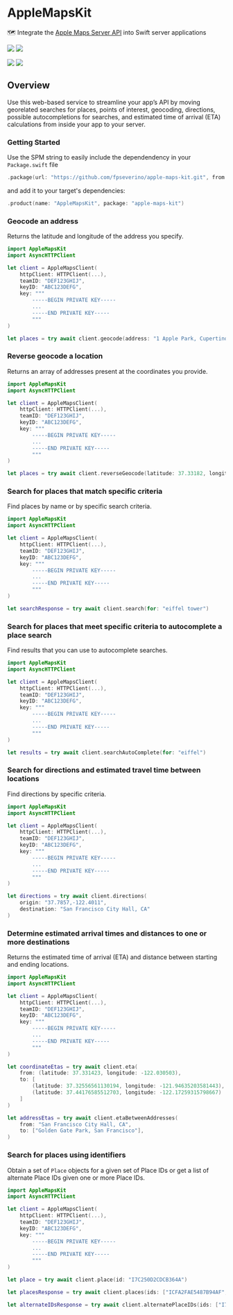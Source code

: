 # AppleMapsKit

🗺️ Integrate the [Apple Maps Server API](https://developer.apple.com/documentation/applemapsserverapi) into Swift server applications

[![](https://img.shields.io/endpoint?url=https%3A%2F%2Fswiftpackageindex.com%2Fapi%2Fpackages%2Ffpseverino%2Fapple-maps-kit%2Fbadge%3Ftype%3Dswift-versions)](https://swiftpackageindex.com/fpseverino/apple-maps-kit)
[![](https://img.shields.io/endpoint?url=https%3A%2F%2Fswiftpackageindex.com%2Fapi%2Fpackages%2Ffpseverino%2Fapple-maps-kit%2Fbadge%3Ftype%3Dplatforms)](https://swiftpackageindex.com/fpseverino/apple-maps-kit)

[![](https://img.shields.io/github/actions/workflow/status/fpseverino/apple-maps-kit/test.yml?event=push&style=plastic&logo=github&label=tests&logoColor=%23ccc)](https://github.com/fpseverino/apple-maps-kit/actions/workflows/test.yml)
[![](https://img.shields.io/codecov/c/github/fpseverino/apple-maps-kit?style=plastic&logo=codecov&label=codecov)](https://codecov.io/github/fpseverino/apple-maps-kit)

## Overview

Use this web-based service to streamline your app’s API by moving georelated searches for places, points of interest, geocoding, directions, possible autocompletions for searches, and estimated time of arrival (ETA) calculations from inside your app to your server.

### Getting Started

Use the SPM string to easily include the dependendency in your `Package.swift` file

```swift
.package(url: "https://github.com/fpseverino/apple-maps-kit.git", from: "1.0.0-rc.1")
```

and add it to your target's dependencies:

```swift
.product(name: "AppleMapsKit", package: "apple-maps-kit")
```

### Geocode an address

Returns the latitude and longitude of the address you specify.

```swift
import AppleMapsKit
import AsyncHTTPClient

let client = AppleMapsClient(
    httpClient: HTTPClient(...),
    teamID: "DEF123GHIJ",
    keyID: "ABC123DEFG",
    key: """
        -----BEGIN PRIVATE KEY-----
        ...
        -----END PRIVATE KEY-----
        """
)

let places = try await client.geocode(address: "1 Apple Park, Cupertino, CA")
```

### Reverse geocode a location

Returns an array of addresses present at the coordinates you provide.

```swift
import AppleMapsKit
import AsyncHTTPClient

let client = AppleMapsClient(
    httpClient: HTTPClient(...),
    teamID: "DEF123GHIJ",
    keyID: "ABC123DEFG",
    key: """
        -----BEGIN PRIVATE KEY-----
        ...
        -----END PRIVATE KEY-----
        """
)

let places = try await client.reverseGeocode(latitude: 37.33182, longitude: -122.03118)
```

### Search for places that match specific criteria

Find places by name or by specific search criteria.

```swift
import AppleMapsKit
import AsyncHTTPClient

let client = AppleMapsClient(
    httpClient: HTTPClient(...),
    teamID: "DEF123GHIJ",
    keyID: "ABC123DEFG",
    key: """
        -----BEGIN PRIVATE KEY-----
        ...
        -----END PRIVATE KEY-----
        """
)

let searchResponse = try await client.search(for: "eiffel tower")
```

### Search for places that meet specific criteria to autocomplete a place search

Find results that you can use to autocomplete searches.

```swift
import AppleMapsKit
import AsyncHTTPClient

let client = AppleMapsClient(
    httpClient: HTTPClient(...),
    teamID: "DEF123GHIJ",
    keyID: "ABC123DEFG",
    key: """
        -----BEGIN PRIVATE KEY-----
        ...
        -----END PRIVATE KEY-----
        """
)

let results = try await client.searchAutoComplete(for: "eiffel")
```

### Search for directions and estimated travel time between locations

Find directions by specific criteria.

```swift
import AppleMapsKit
import AsyncHTTPClient

let client = AppleMapsClient(
    httpClient: HTTPClient(...),
    teamID: "DEF123GHIJ",
    keyID: "ABC123DEFG",
    key: """
        -----BEGIN PRIVATE KEY-----
        ...
        -----END PRIVATE KEY-----
        """
)

let directions = try await client.directions(
    origin: "37.7857,-122.4011",
    destination: "San Francisco City Hall, CA"
)
```

### Determine estimated arrival times and distances to one or more destinations

Returns the estimated time of arrival (ETA) and distance between starting and ending locations.

```swift
import AppleMapsKit
import AsyncHTTPClient

let client = AppleMapsClient(
    httpClient: HTTPClient(...),
    teamID: "DEF123GHIJ",
    keyID: "ABC123DEFG",
    key: """
        -----BEGIN PRIVATE KEY-----
        ...
        -----END PRIVATE KEY-----
        """
)

let coordinateEtas = try await client.eta(
    from: (latitude: 37.331423, longitude: -122.030503),
    to: [
        (latitude: 37.32556561130194, longitude: -121.94635203581443),
        (latitude: 37.44176585512703, longitude: -122.17259315798667)
    ]
)

let addressEtas = try await client.etaBetweenAddresses(
    from: "San Francisco City Hall, CA",
    to: ["Golden Gate Park, San Francisco"],
)
```

### Search for places using identifiers

Obtain a set of ``Place`` objects for a given set of Place IDs or get a list of alternate Place IDs given one or more Place IDs.

```swift
import AppleMapsKit
import AsyncHTTPClient

let client = AppleMapsClient(
    httpClient: HTTPClient(...),
    teamID: "DEF123GHIJ",
    keyID: "ABC123DEFG",
    key: """
        -----BEGIN PRIVATE KEY-----
        ...
        -----END PRIVATE KEY-----
        """
)

let place = try await client.place(id: "I7C250D2CDCB364A")

let placesResponse = try await client.places(ids: ["ICFA2FAE5487B94AF", "IA6FD1E86A544F69D"])

let alternateIDsResponse = try await client.alternatePlaceIDs(ids: ["I7C250D2CDCB364A", "ICFA2FAE5487B94AF"])
```
